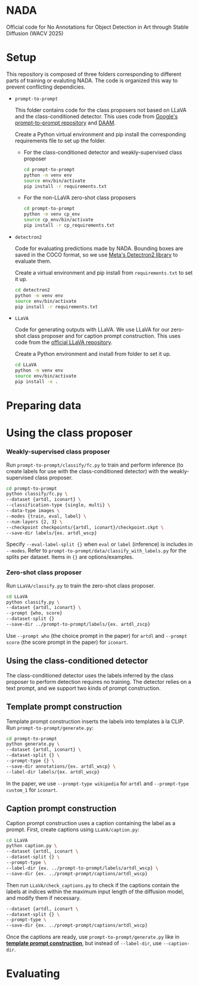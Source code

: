 # NADA
Official code for No Annotations for Object Detection in Art through Stable Diffusion (WACV 2025)

# Setup

This repository is composed of three folders corresponding to different parts of training or evaluting NADA. The code is organized this way to prevent conflicting dependicies.

* `prompt-to-prompt`

	This folder contains code for the class proposers not based on LLaVA and the class-conditioned detector. This uses code from [Google's prompt-to-prompt repository](https://github.com/google/prompt-to-prompt) and [DAAM](https://github.com/castorini/daam).

	Create a Python virtual environment and pip install the corresponding requirements file to set up the folder.

	* For the class-conditioned detector and weakly-supervised class proposer
		
		```bash
		cd prompt-to-prompt
		python -m venv env
		source env/bin/activate
		pip install -r requirements.txt
		```

	* For the non-LLaVA zero-shot class proposers

		```bash
		cd prompt-to-prompt
		python -m venv cp_env
		source cp_env/bin/activate
		pip install -r cp_requirements.txt
		```

* `detectron2`

	Code for evaluating predictions made by NADA. Bounding boxes are saved in the COCO format, so we use [Meta's Detectron2 library](https://github.com/facebookresearch/detectron2) to evaluate them.

	Create a virtual environment and pip install from `requirements.txt` to set it up.

	```bash
	cd detectron2
	python -m venv env
	source env/bin/activate
	pip install -r requirements.txt
	```

* `LLaVA`

	Code for generating outputs with LLaVA. We use LLaVA for our zero-shot class proposer and for caption prompt construction. This uses code from the [official LLaVA repository](https://github.com/haotian-liu/LLaVA/tree/main).

	Create a Python environment and install from folder to set it up.

	```bash
	cd LLaVA
	python -m venv env
	source env/bin/activate
	pip install -e .
	```

# Preparing data

# Using the class proposer

### Weakly-supervised class proposer

Run `prompt-to-prompt/classify/fc.py` to train and perform inference (to create labels for use with the class-conditioned detector) with the weakly-supervised class proposer.

```bash
cd prompt-to-prompt
python classify/fc.py \
--dataset {artdl, iconart} \
--classification-type {single, multi} \
--data-type images \
--modes {train, eval, label} \
--num-layers {2, 3} \
--checkpoint checkpoints/{artdl, iconart}/checkpoint.ckpt \
--save-dir labels/{ex. artdl_wscp}
```

Specify `--eval-label-split {}` when `eval` or `label` (inference) is includes in `--modes`. Refer to `prompt-to-prompt/data/classify_with_labels.py` for the splits per dataset. Items in `{}` are options/examples.

### Zero-shot class proposer

Run `LLaVA/classify.py` to train the zero-shot class proposer.

```bash
cd LLaVA
python classify.py \
--dataset {artdl, iconart} \
--prompt {who, score}
--dataset-split {}
--save-dir ../prompt-to-prompt/labels/{ex. artdl_zscp}
```

Use `--prompt who` (the choice prompt in the paper) for `artdl` and `--prompt score` (the score prompt in the paper) for `iconart`.

## Using the class-conditioned detector

The class-conditioned detector uses the labels inferred by the class proposer to perform detection requires no training. The detector relies on a text prompt, and we support two kinds of prompt construction.

## Template prompt construction

Template prompt construction inserts the labels into templates à la CLIP. Run `prompt-to-prompt/generate.py`:

```bash
cd prompt-to-prompt
python generate.py \
--dataset {artdl, iconart} \
--dataset-split {} \
--prompt-type {} \
--save-dir annotations/{ex. artdl_wscp} \
--label-dir labels/{ex. artdl_wscp}
```

In the paper, we use `--prompt-type wikipedia` for `artdl` and `--prompt-type custom_1` for `iconart`.

## Caption prompt construction

Caption prompt construction uses a caption containing the label as a prompt. First, create captions using `LLaVA/caption.py`:

```bash
cd LLaVA
python caption.py \
--dataset {artdl, iconart \
--dataset-split {} \
--prompt-type \
--label-dir {ex. ../prompt-to-prompt/labels/artdl_wscp} \
--save-dir {ex. ../prompt-prompt/captions/artdl_wscp}
```

Then run `LLaVA/check_captions.py` to check if the captions contain the labels at indices within the maximum input length of the diffusion model, and modify them if necessary.

```bash
--dataset {artdl, iconart \
--dataset-split {} \
--prompt-type \
--save-dir {ex. ../prompt-prompt/captions/artdl_wscp}
```
Once the captions are ready, use `prompt-to-prompt/generate.py` like in **[template prompt construction](#template-prompt-construction)**, but instead of `--label-dir`, use `--caption-dir`.

# Evaluating
